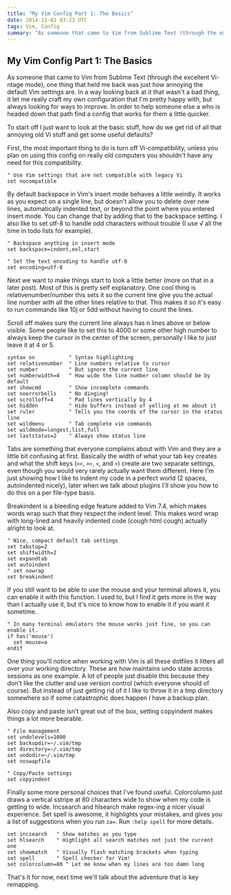 ```yaml
---
title: "My Vim Config Part 1: The Basics"
date: 2014-11-02 03:23 UTC
tags: Vim, Config
summary: "As someone that came to Vim from Sublime Text (through the excellent Vi-ntage mode), one thing that held me back was just how annoying the default Vim settings are. In a way looking back at it that wasn't a bad thing, it let me really craft my own configuration that I'm pretty happy with, but always looking for ways to improve. In order to help someone else a who is headed down that path find a config that works for them a little quicker."
---
```


## My Vim Config Part 1: The Basics

As someone that came to Vim from Sublime Text (through the excellent Vi-ntage mode), one thing that held me back was just how annoying the default Vim settings are. In a way looking back at it that wasn't a bad thing, it let me really craft my own configuration that I'm pretty happy with, but always looking for ways to improve. In order to help someone else a who is headed down that path find a config that works for them a little quicker.

To start off I just want to look at the basic stuff, how do we get rid of all that annoying old Vi stuff and get some useful defaults?

First, the most important thing to do is turn off Vi-compatibility, unless you plan on using this config on really old computers you shouldn't have any need for this compatibility.

~~~
" Use Vim settings that are not compatible with legacy Vi
set nocompatible
~~~

By default backspace in Vim's insert mode behaves a little weirdly. It works as you expect on a single line, but doesn't allow you to delete over new lines, automatically indented text, or beyond the point where you entered insert mode. You can change that by adding that to the backspace setting. I also like to set utf-8 to handle odd characters without trouble (I use √ all the time in todo lists for example).

~~~
" Backspace anything in insert mode
set backspace=indent,eol,start

" Set the text encoding to handle utf-8
set encoding=utf-8
~~~

Next we want to make things start to look a little better (more on that in a later post). Most of this is pretty self explanatory. One cool thing is relativenumber/number this sets it so the current line give you the actual line number with all the other lines relative to that. This makes it so it's easy to run commands like 10j or 5dd without having to count the lines.

Scroll off makes sure the current line always has n lines above or below visible. Some people like to set this to 4000 or some other high number to always keep the cursor in the center of the screen, personally I like to just leave it at 4 or 5.

~~~
syntax on           " Syntax highlighting
set relativenumber	" Line numbers relative to cursor
set number          " But ignore the current line
set numberwidth=4   " How wide the line number column should be by default
set showcmd         " Show incomplete commands
set noerrorbells    " No dinging!
set scrolloff=4     " Pad lines vertically by 4
set hidden          " Hide buffers instead of yelling at me about it
set ruler           " Tells you the coords of the cursor in the status line
set wildmenu        " Tab complete vim commands
set wildmode=longest,list,full
set laststatus=2    " Always show status line
~~~

Tabs are something that everyone complains about with Vim and they are a little bit confusing at first. Basically the width of what your tab key creates and what the shift keys (`<<`, `>>`, `<`, and `>`) create are two separate settings, even though you would very rarely actually want them different. Here I'm just showing how I like to indent my code in a perfect world (2 spaces, autoindented nicely), later when we talk about plugins I'll show you how to do this on a per file-type basis.

Breakindent is a bleeding edge feature added to Vim 7.4, which makes words wrap such that they respect the indent level. This makes word wrap with long-lined and heavily indented code (cough html cough) actually alright to look at.

~~~
" Nice, compact default tab settings
set tabstop=2
set shiftwidth=2
set expandtab
set autoindent
" set nowrap
set breakindent
~~~

If you still want to be able to use the mouse and your terminal allows it, you can enable it with this function. I used to, but I find it gets more in the way than I actually use it, but it's nice to know how to enable it if you want it sometime.

~~~
" In many terminal emulators the mouse works just fine, so you can enable it.
if has('mouse')
  set mouse=a
endif
~~~

One thing you'll notice when working with Vim is all these dotfiles it litters all over your working directory. These are how maintains undo state across sessions as one example. A lot of people just disable this because they don't like the clutter and use version control (which everyone should of course). But instead of just getting rid of it I like to throw it in a tmp directory somewhere so if some catastrophic does happen I have a backup plan.

Also copy and paste isn't great out of the box, setting copyindent makes things a lot more bearable.

~~~
" File management
set undolevels=1000
set backupdir=~/.vim/tmp
set directory=~/.vim/tmp
set undodir=~/.vim/tmp
set noswapfile

" Copy/Paste settings
set copyindent
~~~

Finally some more personal choices that I've found useful. Colorcolumn just draws a vertical sstripe at 80 characters wide to show when my code is getting to wide. Incsearch and hlsearch make regex-ing a nicer visual experience. Set spell is awesome, it highlights your mistakes, and gives you a list of suggestions when you run `za=`. Run `:help spell` for more details.

~~~
set incsearch   " Show matches as you type
set hlsearch    " Highlight all search matches not just the current one
set showmatch   " Visually flash matching brackets when typing
set spell       " Spell checker for Vim!
set colorcolumn=80 " Let me know when my lines are too damn long
~~~

That's it for now, next time we'll talk about the adventure that is key remapping.
